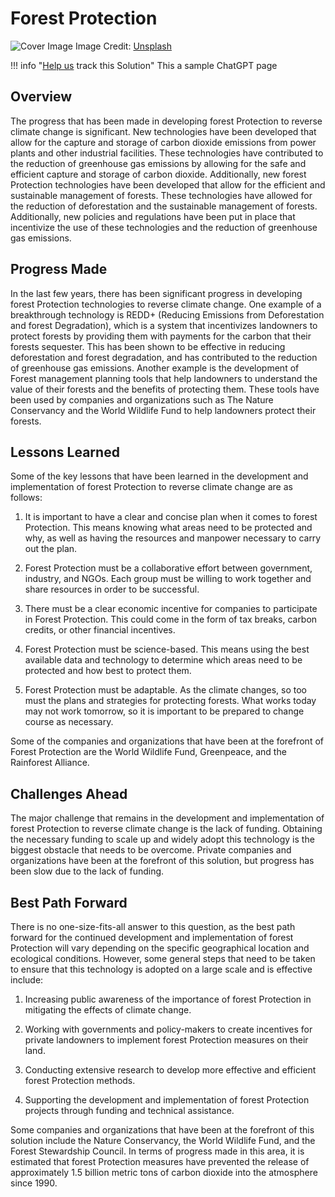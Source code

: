 # Forest Protection

![Cover Image](https://images.unsplash.com/photo-1521584261872-c3c0963c8443?crop=entropy&cs=tinysrgb&fit=max&fm=jpg&ixid=Mnw0NDYzODh8MHwxfHNlYXJjaHwxfHxGb3Jlc3QlMjBQcm90ZWN0aW9ufGVufDB8fHx8MTY4MzY1ODgzOQ&ixlib=rb-4.0.3&q=80&w=1080)
Image Credit: [Unsplash](https://unsplash.com/ko/@kylejglenn)

!!! info "[Help us](../../contribute) track this Solution"
    This a sample ChatGPT page

## Overview

The progress that has been made in developing forest Protection to reverse climate change is significant. New technologies have been developed that allow for the capture and storage of carbon dioxide emissions from power plants and other industrial facilities. These technologies have contributed to the reduction of greenhouse gas emissions by allowing for the safe and efficient capture and storage of carbon dioxide. Additionally, new forest Protection technologies have been developed that allow for the efficient and sustainable management of forests. These technologies have allowed for the reduction of deforestation and the sustainable management of forests. Additionally, new policies and regulations have been put in place that incentivize the use of these technologies and the reduction of greenhouse gas emissions.

## Progress Made

In the last few years, there has been significant progress in developing forest Protection technologies to reverse climate change. One example of a breakthrough technology is REDD+ (Reducing Emissions from Deforestation and forest Degradation), which is a system that incentivizes landowners to protect forests by providing them with payments for the carbon that their forests sequester. This has been shown to be effective in reducing deforestation and forest degradation, and has contributed to the reduction of greenhouse gas emissions. Another example is the development of Forest management planning tools that help landowners to understand the value of their forests and the benefits of protecting them. These tools have been used by companies and organizations such as The Nature Conservancy and the World Wildlife Fund to help landowners protect their forests.

## Lessons Learned

Some of the key lessons that have been learned in the development and implementation of forest Protection to reverse climate change are as follows: 

1. It is important to have a clear and concise plan when it comes to forest Protection. This means knowing what areas need to be protected and why, as well as having the resources and manpower necessary to carry out the plan.

2. Forest Protection must be a collaborative effort between government, industry, and NGOs. Each group must be willing to work together and share resources in order to be successful.

3. There must be a clear economic incentive for companies to participate in Forest Protection. This could come in the form of tax breaks, carbon credits, or other financial incentives.

4. Forest Protection must be science-based. This means using the best available data and technology to determine which areas need to be protected and how best to protect them.

5. Forest Protection must be adaptable. As the climate changes, so too must the plans and strategies for protecting forests. What works today may not work tomorrow, so it is important to be prepared to change course as necessary.

Some of the companies and organizations that have been at the forefront of Forest Protection are the World Wildlife Fund, Greenpeace, and the Rainforest Alliance.

## Challenges Ahead

The major challenge that remains in the development and implementation of forest Protection to reverse climate change is the lack of funding. Obtaining the necessary funding to scale up and widely adopt this technology is the biggest obstacle that needs to be overcome. Private companies and organizations have been at the forefront of this solution, but progress has been slow due to the lack of funding.

## Best Path Forward

There is no one-size-fits-all answer to this question, as the best path forward for the continued development and implementation of forest Protection will vary depending on the specific geographical location and ecological conditions. However, some general steps that need to be taken to ensure that this technology is adopted on a large scale and is effective include:

1. Increasing public awareness of the importance of forest Protection in mitigating the effects of climate change.

2. Working with governments and policy-makers to create incentives for private landowners to implement forest Protection measures on their land.

3. Conducting extensive research to develop more effective and efficient forest Protection methods.

4. Supporting the development and implementation of forest Protection projects through funding and technical assistance.

Some companies and organizations that have been at the forefront of this solution include the Nature Conservancy, the World Wildlife Fund, and the Forest Stewardship Council. In terms of progress made in this area, it is estimated that forest Protection measures have prevented the release of approximately 1.5 billion metric tons of carbon dioxide into the atmosphere since 1990.
